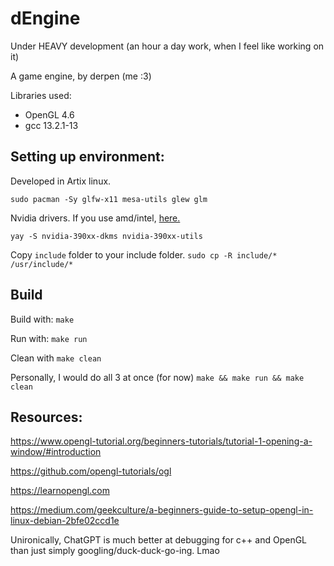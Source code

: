 # dEngine

Under HEAVY development (an hour a day work, when I feel like working on it)

A game engine, by derpen (me :3)

Libraries used:
* OpenGL 4.6
* gcc 13.2.1-13

## Setting up environment: 

Developed in Artix linux.

`sudo pacman -Sy glfw-x11 mesa-utils glew glm`

Nvidia drivers. If you use amd/intel, [here.](https://wiki.archlinux.org/title/OpenGL)

`yay -S nvidia-390xx-dkms nvidia-390xx-utils`

Copy `include` folder to your include folder.
`sudo cp -R include/* /usr/include/*`

## Build

Build with:
`make`

Run with:
`make run`

Clean with
`make clean`

Personally, I would do all 3 at once (for now)
`make && make run && make clean`

## Resources:

https://www.opengl-tutorial.org/beginners-tutorials/tutorial-1-opening-a-window/#introduction

https://github.com/opengl-tutorials/ogl

https://learnopengl.com

https://medium.com/geekculture/a-beginners-guide-to-setup-opengl-in-linux-debian-2bfe02ccd1e

Unironically, ChatGPT is much better at debugging for c++ and OpenGL than just simply googling/duck-duck-go-ing. Lmao
